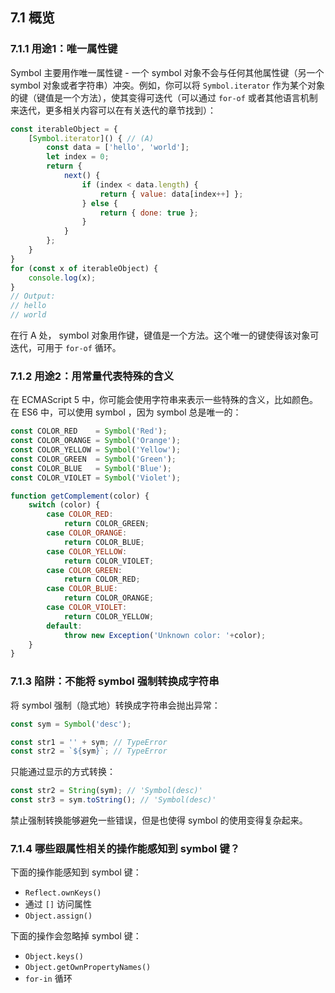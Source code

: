 ## 7.1 概览

### 7.1.1 用途1：唯一属性键

Symbol 主要用作唯一属性键 - 一个 symbol 对象不会与任何其他属性键（另一个 symbol 对象或者字符串）冲突。例如，你可以将 `Symbol.iterator` 作为某个对象的键（键值是一个方法），使其变得可迭代（可以通过 `for-of` 或者其他语言机制来迭代，更多相关内容可以在有关迭代的章节找到）：

```js
const iterableObject = {
    [Symbol.iterator]() { // (A)
        const data = ['hello', 'world'];
        let index = 0;
        return {
            next() {
                if (index < data.length) {
                    return { value: data[index++] };
                } else {
                    return { done: true };
                }
            }
        };
    }
}
for (const x of iterableObject) {
    console.log(x);
}
// Output:
// hello
// world
```

在行 A 处， symbol 对象用作键，键值是一个方法。这个唯一的键使得该对象可迭代，可用于 `for-of` 循环。

### 7.1.2 用途2：用常量代表特殊的含义

在 ECMAScript 5 中，你可能会使用字符串来表示一些特殊的含义，比如颜色。在 ES6 中，可以使用 symbol ，因为 symbol 总是唯一的：

```js
const COLOR_RED    = Symbol('Red');
const COLOR_ORANGE = Symbol('Orange');
const COLOR_YELLOW = Symbol('Yellow');
const COLOR_GREEN  = Symbol('Green');
const COLOR_BLUE   = Symbol('Blue');
const COLOR_VIOLET = Symbol('Violet');

function getComplement(color) {
    switch (color) {
        case COLOR_RED:
            return COLOR_GREEN;
        case COLOR_ORANGE:
            return COLOR_BLUE;
        case COLOR_YELLOW:
            return COLOR_VIOLET;
        case COLOR_GREEN:
            return COLOR_RED;
        case COLOR_BLUE:
            return COLOR_ORANGE;
        case COLOR_VIOLET:
            return COLOR_YELLOW;
        default:
            throw new Exception('Unknown color: '+color);
    }
}
```

### 7.1.3 陷阱：不能将 symbol 强制转换成字符串

将 symbol 强制（隐式地）转换成字符串会抛出异常：

```js
const sym = Symbol('desc');

const str1 = '' + sym; // TypeError
const str2 = `${sym}`; // TypeError
```

只能通过显示的方式转换：

```js
const str2 = String(sym); // 'Symbol(desc)'
const str3 = sym.toString(); // 'Symbol(desc)'
```

禁止强制转换能够避免一些错误，但是也使得 symbol 的使用变得复杂起来。

### 7.1.4 哪些跟属性相关的操作能感知到 symbol 键？

下面的操作能感知到 symbol 键：

* `Reflect.ownKeys()`
* 通过 `[]` 访问属性
* `Object.assign()`

下面的操作会忽略掉 symbol 键：

* `Object.keys()`
* `Object.getOwnPropertyNames()`
* `for-in` 循环
